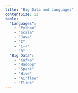 ```yaml
---
title: "Big Data and Languages"
contentSize: 12
table:
  "Languages":
    - "Python"
    - "Scala"
    - "Java"
    - "C"
    - "C++"
    - "R"
  "Big Data":
    - "Kafka"
    - "Hadoop"
    - "Spark"
    - "Hive"
    - "Airflow"
    - "Flink"
---
```

